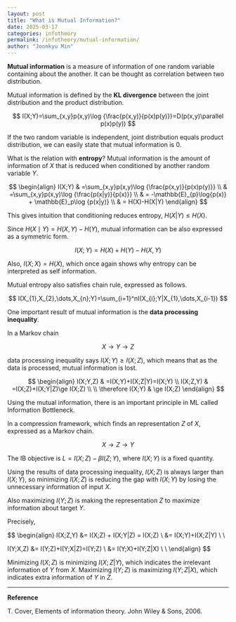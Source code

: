 ```yaml
---
layout: post
title: "What is Mutual Information?"
date: 2025-03-17
categories: infotheory
permalink: /infotheory/mutual-information/
author: "Joonkyu Min"
---
```



**Mutual information** is a measure of information of one random variable containing about the another.
It can be thought as correlation between two distribution.

Mutual information is defined by the **KL divergence** between the joint distribution and the product distribution.

$$
I(X;Y)=\sum_{x,y}p(x,y)\log {\frac{p(x,y)}{p(x)p(y)}}=D(p(x,y)\parallel p(x)p(y))
$$

If the two random variable is independent, joint distribution equals product distribution, we can easily state that mutual information is 0.

What is the relation with **entropy**?
Mutual information is the amount of information of $X$ that is reduced when conditioned by another random variable $Y$.

$$
\begin{align}
I(X;Y) & =\sum_{x,y}p(x,y)\log {\frac{p(x,y)}{p(x)p(y)}} \\
 & =\sum_{x,y}p(x,y)\log {\frac{p(x|y)}{p(x)}} \\
 & = -\mathbb{E}_{p}\log{p(x)} + \mathbb{E}_p\log {p(x|y)} \\
 & = H(X)-H(X|Y)
\end{align}
$$

This gives intuition that conditioning reduces entropy, 
$H(X|Y)\leq H(X)$.

Since $H(X\mid Y)=H(X,Y)-H(Y)$, mutual information can be also expressed as a symmetric form.

$$
I(X;Y)=H(X)+H(Y)-H(X,Y)
$$

Also, $I(X;X)=H(X)$, which once again shows why entropy can be interpreted as self information.

Mutual entropy also satisfies chain rule, expressed as follows.

$$
I(X_{1},X_{2},\dots,X_{n};Y)=\sum_{i=1}^nI(X_{i};Y|X_{1},\dots,X_{i-1})
$$


<!-- **Data processing inequality** -->

One important result of mutual information is the **data processing inequality**.

In a Markov chain 

$$
X\to Y\to Z
$$

data processing inequality says $I(X;Y)\ge I(X;Z)$, which means that as the data is processed, mutual information is lost.

$$
\begin{align}
I(X;Y,Z) & =I(X;Y)+I(X;Z|Y)=I(X;Y) \\
I(X;Z,Y) & =I(X;Z)+I(X;Y|Z)\ge I(X;Z) \\ \\
\therefore I(X;Y) & \ge I(X;Z)
\end{align}
$$


Using the mutual information, there is an important principle in ML called Information Bottleneck.

In a compression framework, which finds an representation $Z$ of $X$, expressed as a Markov chain.

$$
X\to Z\to Y
$$

The IB objective is $L=I(X;Z)-\beta I(Z;Y)$, where $I(X;Y)$ is a fixed quantity.

Using the results of data processing inequality, $I(X;Z)$ is always larger than $I(X;Y)$, 
so minimizing $I(X;Z)$ is reducing the gap with $I(X;Y)$ by losing the unnecessary information of input $X$.

Also maximizing $I(Y;Z)$ is making the representation $Z$ to maximize information about target $Y$.

Precisely,

$$
\begin{align}
I(X;Z,Y) &= I(X;Z) + I(X;Y|Z) = I(X;Z) \\
&= I(X;Y)+I(X;Z|Y) \\ \\

I(Y;X,Z) &= I(Y;Z)+I(Y;X|Z)=I(Y;Z) \\
&= I(Y;X)+I(Y;Z|X) \\ \\
\end{align}
$$

Minimizing $I(X;Z)$ is minimizing $I(X;Z|Y)$, 
which indicates the irrelevant information of $Y$ from $X$.
Maximizing $I(Y;Z)$ is maximizing $I(Y;Z|X)$, 
which indicates extra information of $Y$ in $Z$.

---
**Reference**

T. Cover, Elements of information theory. John Wiley & Sons, 2006.

